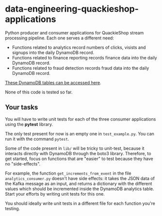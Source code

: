 # data-engineering-quackieshop-applications

Python producer and consumer applications for QuackieShop stream processing pipeline. Each one serves a different need:
- Functions related to analytics record numbers of clicks, visists and signups into the daily DynamoDB record.
- Functions related to finance reporting records finance data into the daily DynamoDB record.
- Functions related to fraud detection records fraud data into the daily DynamoDB record.

[These DynamoDB tables can be accessed here](https://eu-west-2.console.aws.amazon.com/dynamodbv2/home?region=eu-west-2#tables).

None of this code is tested so far.

## Your tasks

You will have to write unit tests for each of the three consumer applications using the **pytest** library.

The only test present for now is an empty one in `test_example.py`. You can run it with the command `pytest`.

Some of the code present in `lib/` will be tricky to unit-test, because it interacts directly with DynamoDB through the boto3 library. Therefore, to get started, focus on functions that are "easier" to test because they have no "side-effects".

For example, the function `get_increments_from_event` in the file `analytics_consumer.py` doesn't have side effects: it takes the JSON data of the Kafka message as an input, and returns a dictionary with the different values which should be incremented inside the DynamoDB analytics table. Start your efforts by writing unit tests for this one.

You should ideally write unit tests in a different file for each function you're testing. 